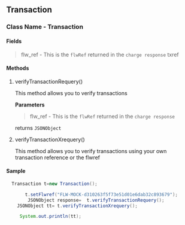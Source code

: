 ## Transaction

### Class Name - Transaction

#### Fields
>flw_ref - This is the `flwRef` returned in the `charge response`
>txref

#### Methods
1. verifyTransactionRequery()

    This method allows you to verify transactions
    
    **Parameters**
    
    >flw_ref - This is the `flwRef` returned in the `charge response`
    
    returns `JSONObject`
    

 2. verifyTransactionXrequery()

    This method allows you to verify transactions using your own transaction reference or the flwref
 
#### Sample

```java
  Transaction t=new Transaction();

       t.setFlwref("FLW-MOCK-d310263f5f73e51d01e6dab32c893679");
        JSONObject response=  t.verifyTransactionRequery();
	JSONObject tt= t.verifyTransactionXrequery();

     System.out.println(tt);
```

